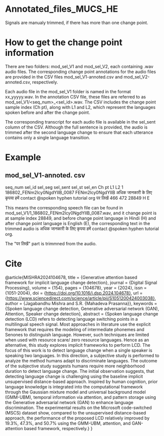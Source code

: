 # Annotated_files_MUCS_HE

Signals are manualy trimmed, if there has more than one change point.

# How to get the change point information

There are two folders: mod_sel_V1 and mod_sel_V2, each containing .wav audio files. The corresponding change point annotations for the audio files are provided in the CSV files mod_sel_V1-annoted.csv and mod_sel_V2-annoted.csv, respectively.

Each audio file in the mod_sel_V1 folder is named in the format xx_yyyyy.wav. In the annotation CSV file, these files are referred to as mod_sel_V1/<seq_num>_<sel_id>.wav. The CSV includes the change point sample index (Ch pt), along with L1 and L2, which represent the languages spoken before and after the change point.

The corresponding transcript for each audio file is available in the sel_sent column of the CSV. Although the full sentence is provided, the audio is trimmed after the second language change to ensure that each utterance contains only a single language transition.

# Example
 ## mod_sel_V1-annoted. csv
seq_num	sel_id	sel_seg	sel_sent	sel_st	sel_en	Ch pt	L1	L2
1	186802_FENm2lcy0NgdYIIB_0087	FENm2lcy0NgdYIIB	अधिक जानकारी के लिए कृपया हमें contact @spoken hyphen tutorial org पर लिखें	466	472	28849	H	E


This means the corresponding speech file can be found in mod_sel_V1/1_186802_FENm2lcy0NgdYIIB_0087.wav, and it change point is at sample index 28849, and before change point language in Hindi (H) and after change point language is English (E), the corresponding text in the trimmed audio is  अधिक जानकारी के लिए कृपया हमें contact @spoken hyphen tutorial org. 

The "पर लिखें" part is trimmned from the audio.

# Cite

@article{MISHRA2024104678,
title = {Generative attention based framework for implicit language change detection},
journal = {Digital Signal Processing},
volume = {154},
pages = {104678},
year = {2024},
issn = {1051-2004},
doi = {https://doi.org/10.1016/j.dsp.2024.104678},
url = {https://www.sciencedirect.com/science/article/pii/S1051200424003038},
author = {Jagabandhu Mishra and S.R. {Mahadeva Prasanna}},
keywords = {Spoken language change detection, Generative adversarial network (GAN), Attention, Speaker change detection},
abstract = {Spoken language change detection (LCD) refers to detecting language switching points in a multilingual speech signal. Most approaches in literature use the explicit framework that requires the modeling of intermediate phonemes and Senones to distinguish language. However, such techniques are limited when used with resource scare/ zero resource languages. Hence as an alternative, this study explores implicit frameworks to perform LCD. The focus of this work is to detect language change when a single speaker is speaking two languages. In this direction, a subjective study is performed to analyze the method humans adapt to discriminate languages. The outcome of the subjective study suggests humans require more neighborhood duration to detect language change. The initial observation suggests, that detecting language change is challenging using the baseline implicit unsupervised distance-based approach. Inspired by human cognition, prior language knowledge is integrated into the computational framework through the Gaussian mixture model and universal background model (GMM-UBM), temporal information via attention, and pattern storage using the Generative adversarial network (GAN) to enhance language discrimination. The experimental results on the Microsoft code-switched (MSCS) dataset show, compared to the unsupervised distance-based approach, the performance of the proposed LCD relatively improved by 19.3%, 47.3%, and 50.7% using the GMM-UBM, attention, and GAN-attention based framework, respectively.}
}


 
